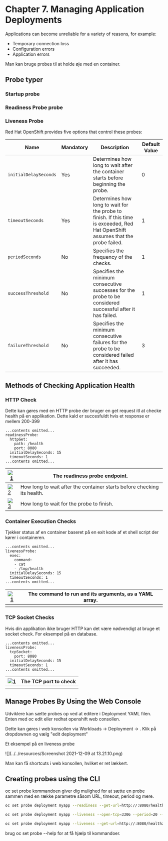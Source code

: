 # Chapter 7. Managing Application Deployments

Applications can become unreliable for a variety of reasons, for example:

- Temporary connection loss
- Configuration errors
- Application errors

Man kan bruge probes til at holde øje med en container. 

## Probe typer

### Startup probe

### Readiness Probe probe

### Liveness Probe

Red Hat OpenShift provides five options that control these probes:

| Name                  | Mandatory | Description                                                  | Default Value |
| --------------------- | --------- | ------------------------------------------------------------ | ------------- |
| `initialDelaySeconds` | Yes       | Determines how long to wait after the container starts before beginning the probe. | 0             |
| `timeoutSeconds`      | Yes       | Determines how long to wait for the probe to finish. If this time is exceeded, Red Hat OpenShift assumes that the probe failed. | 1             |
| `periodSeconds`       | No        | Specifies the frequency of the checks.                       | 1             |
| `successThreshold`    | No        | Specifies the minimum consecutive successes for the probe to be considered successful after it has failed. | 1             |
| `failureThreshold`    | No        | Specifies the minimum consecutive failures for the probe to be considered failed after it has succeeded. | 3             |

## Methods of Checking Application Health

### HTTP Check

Dette kan gøres med en HTTP probe der bruger en get request itl at checke health på en applikation. Dette kald er succesfuldt hvis et response er mellem 200-399

```
...contents omitted...
readinessProbe:
  httpGet:
    path: /health
    port: 8080
  initialDelaySeconds: 15
  timeoutSeconds: 1
...contents omitted...
```

| [![1](https://rol.redhat.com/rol/static/roc/Common_Content/images/1.svg)](https://rol.redhat.com/rol/app/#managing-probes-lecture-CO1-1) | The readiness probe endpoint.                                |
| ------------------------------------------------------------ | ------------------------------------------------------------ |
| [![2](https://rol.redhat.com/rol/static/roc/Common_Content/images/2.svg)](https://rol.redhat.com/rol/app/#managing-probes-lecture-CO1-2) | How long to wait after the container starts before checking its health. |
| [![3](https://rol.redhat.com/rol/static/roc/Common_Content/images/3.svg)](https://rol.redhat.com/rol/app/#managing-probes-lecture-CO1-3) | How long to wait for the probe to finish.                    |



### Container Execution Checks

Tjekker status af en container baseret på en exit kode af et shell script der kører i containeren. 

```
...contents omitted...
livenessProbe:
  exec:
    command:
    - cat
    - /tmp/health
  initialDelaySeconds: 15
  timeoutSeconds: 1
...contents omitted...
```

| [![1](https://rol.redhat.com/rol/static/roc/Common_Content/images/1.svg)](https://rol.redhat.com/rol/app/#managing-probes-lecture-CO2-1) | The command to run and its arguments, as a YAML array. |
| ------------------------------------------------------------ | ------------------------------------------------------ |
|                                                              |                                                        |

### TCP Socket Checks

Hvis din applikation ikke bruger HTTP kan det være nødvendigt at bruge et socket check. For eksempel på en database.

```
...contents omitted...
livenessProbe:
  tcpSocket:
    port: 8080
  initialDelaySeconds: 15
  timeoutSeconds: 1
...contents omitted...
```

| [![1](https://rol.redhat.com/rol/static/roc/Common_Content/images/1.svg)](https://rol.redhat.com/rol/app/#managing-probes-lecture-CO3-1) | The TCP port to check |
| ------------------------------------------------------------ | --------------------- |
|                                                              |                       |

## Manage Probes By Using the Web Console

Udviklere kan sætte probes op ved at editere i Deployment YAML filen. Enten med oc edit eller redhat openshift web consollen.

Dette kan gøres i web konsollen via Workloads → Deployment → <deployment name> . Klik på dropdownen og vælg "edit deployment"

Et eksempel på en liveness probe

![](../../resources/Screenshot 2021-12-09 at 13.21.10.png)

Man kan få shortcuts i web konsollen, hvilket er ret lækkert.

## Creating probes using the CLI

oc set probe kommandoen giver dig mulighed for at sætte en probe sammen med en række parametre såsom URL, timeout, period og mere.

```bash
oc set probe deployment myapp --readiness --get-url=http://:8080/healthz --period=20
```

```bash
oc set probe deployment myapp --liveness --open-tcp=3306 --period=20 --timeout-seconds=1
```

```bash
oc set probe deployment myapp --liveness --get-url=http://:8080/healthz --initial-delay-seconds=30 --success-threshold=1 --failure-threshold=3
```

brug oc set probe --help for at få hjælp til kommandoer.